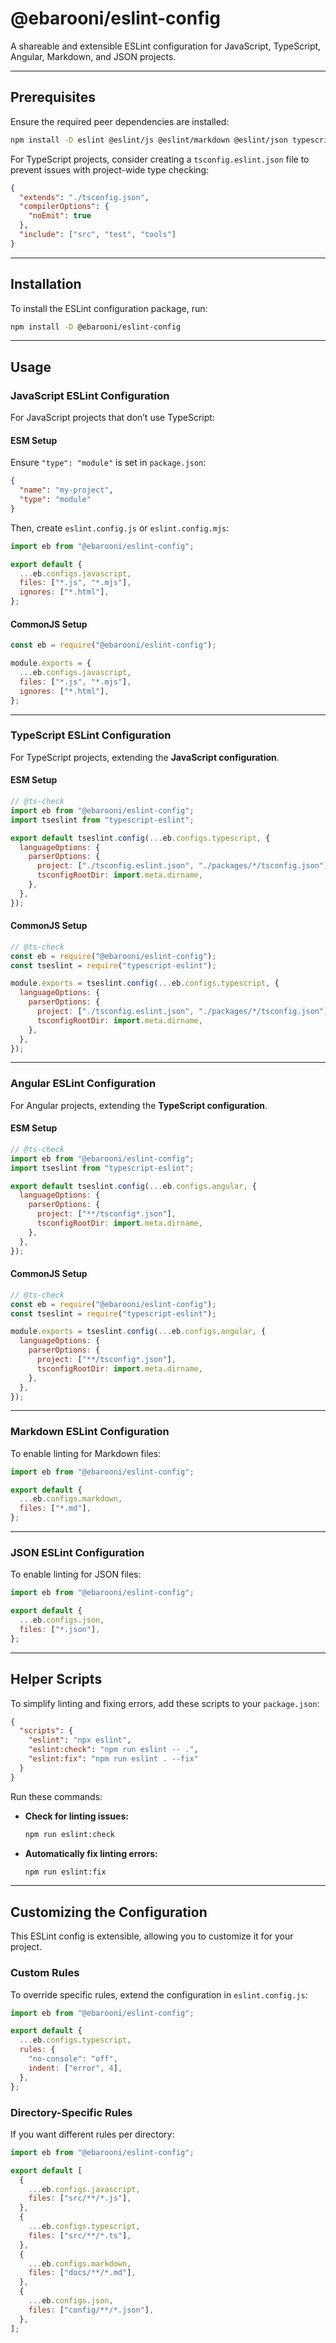 # @ebarooni/eslint-config

A shareable and extensible ESLint configuration for JavaScript, TypeScript, Angular, Markdown, and JSON projects.

---

## Prerequisites

Ensure the required peer dependencies are installed:

```sh
npm install -D eslint @eslint/js @eslint/markdown @eslint/json typescript typescript-eslint angular-eslint eslint-config-prettier eslint-plugin-promise
```

For TypeScript projects, consider creating a `tsconfig.eslint.json` file to prevent issues with project-wide type checking:

```json
{
  "extends": "./tsconfig.json",
  "compilerOptions": {
    "noEmit": true
  },
  "include": ["src", "test", "tools"]
}
```

---

## Installation

To install the ESLint configuration package, run:

```sh
npm install -D @ebarooni/eslint-config
```

---

## Usage

### JavaScript ESLint Configuration

For JavaScript projects that don’t use TypeScript:

#### ESM Setup

Ensure `"type": "module"` is set in `package.json`:

```json
{
  "name": "my-project",
  "type": "module"
}
```

Then, create `eslint.config.js` or `eslint.config.mjs`:

```js
import eb from "@ebarooni/eslint-config";

export default {
  ...eb.configs.javascript,
  files: ["*.js", "*.mjs"],
  ignores: ["*.html"],
};
```

#### CommonJS Setup

```js
const eb = require("@ebarooni/eslint-config");

module.exports = {
  ...eb.configs.javascript,
  files: ["*.js", "*.mjs"],
  ignores: ["*.html"],
};
```

---

### TypeScript ESLint Configuration

For TypeScript projects, extending the **JavaScript configuration**.

#### ESM Setup

```js
// @ts-check
import eb from "@ebarooni/eslint-config";
import tseslint from "typescript-eslint";

export default tseslint.config(...eb.configs.typescript, {
  languageOptions: {
    parserOptions: {
      project: ["./tsconfig.eslint.json", "./packages/*/tsconfig.json"],
      tsconfigRootDir: import.meta.dirname,
    },
  },
});
```

#### CommonJS Setup

```js
// @ts-check
const eb = require("@ebarooni/eslint-config");
const tseslint = require("typescript-eslint");

module.exports = tseslint.config(...eb.configs.typescript, {
  languageOptions: {
    parserOptions: {
      project: ["./tsconfig.eslint.json", "./packages/*/tsconfig.json"],
      tsconfigRootDir: import.meta.dirname,
    },
  },
});
```

---

### Angular ESLint Configuration

For Angular projects, extending the **TypeScript configuration**.

#### ESM Setup

```js
// @ts-check
import eb from "@ebarooni/eslint-config";
import tseslint from "typescript-eslint";

export default tseslint.config(...eb.configs.angular, {
  languageOptions: {
    parserOptions: {
      project: ["**/tsconfig*.json"],
      tsconfigRootDir: import.meta.dirname,
    },
  },
});
```

#### CommonJS Setup

```js
// @ts-check
const eb = require("@ebarooni/eslint-config");
const tseslint = require("typescript-eslint");

module.exports = tseslint.config(...eb.configs.angular, {
  languageOptions: {
    parserOptions: {
      project: ["**/tsconfig*.json"],
      tsconfigRootDir: import.meta.dirname,
    },
  },
});
```

---

### Markdown ESLint Configuration

To enable linting for Markdown files:

```js
import eb from "@ebarooni/eslint-config";

export default {
  ...eb.configs.markdown,
  files: ["*.md"],
};
```

---

### JSON ESLint Configuration

To enable linting for JSON files:

```js
import eb from "@ebarooni/eslint-config";

export default {
  ...eb.configs.json,
  files: ["*.json"],
};
```

---

## Helper Scripts

To simplify linting and fixing errors, add these scripts to your `package.json`:

```json
{
  "scripts": {
    "eslint": "npx eslint",
    "eslint:check": "npm run eslint -- .",
    "eslint:fix": "npm run eslint . --fix"
  }
}
```

Run these commands:

- **Check for linting issues:**
  ```sh
  npm run eslint:check
  ```
- **Automatically fix linting errors:**
  ```sh
  npm run eslint:fix
  ```

---

## Customizing the Configuration

This ESLint config is extensible, allowing you to customize it for your project.

### Custom Rules

To override specific rules, extend the configuration in `eslint.config.js`:

```js
import eb from "@ebarooni/eslint-config";

export default {
  ...eb.configs.typescript,
  rules: {
    "no-console": "off",
    indent: ["error", 4],
  },
};
```

### Directory-Specific Rules

If you want different rules per directory:

```js
import eb from "@ebarooni/eslint-config";

export default [
  {
    ...eb.configs.javascript,
    files: ["src/**/*.js"],
  },
  {
    ...eb.configs.typescript,
    files: ["src/**/*.ts"],
  },
  {
    ...eb.configs.markdown,
    files: ["docs/**/*.md"],
  },
  {
    ...eb.configs.json,
    files: ["config/**/*.json"],
  },
];
```
